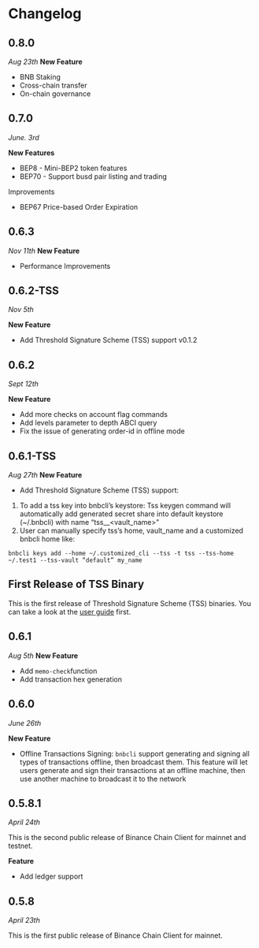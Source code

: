 # Changelog

## 0.8.0
*Aug 23th*
 **New Feature**
* BNB Staking
* Cross-chain transfer
* On-chain governance

## 0.7.0
*June. 3rd*

**New Features**

* BEP8 - Mini-BEP2 token features
* BEP70 - Support busd pair listing and trading

Improvements
* BEP67 Price-based Order Expiration

## 0.6.3
*Nov 11th*
 **New Feature**
* Performance Improvements

## 0.6.2-TSS
*Nov 5th*

**New Feature**
* Add Threshold Signature Scheme (TSS) support v0.1.2


## 0.6.2
*Sept 12th*

**New Feature**
* Add more checks on account flag commands
* Add levels parameter to depth ABCI query
* Fix the issue of generating order-id in offline mode

## 0.6.1-TSS
*Aug 27th*
 **New Feature**
* Add Threshold Signature Scheme (TSS) support:
1. To add a tss key into bnbcli’s keystore:
Tss keygen command will automatically add generated secret share into default keystore (~/.bnbcli) with name “tss_<moniker>_<vault_name>”
2. User can manually specify tss’s home, vault_name and a customized bnbcli home like:
```
bnbcli keys add --home ~/.customized_cli --tss -t tss --tss-home ~/.test1 --tss-vault “default” my_name
```

## First Release of TSS Binary

This is the first release of Threshold Signature Scheme (TSS) binaries. You can take a look at the [user guide](./testnet/0.6.1-TSS/TSSUserGuide.md) first.


## 0.6.1
*Aug 5th*
 **New Feature**
* Add `memo-check`function
* Add transaction hex generation

## 0.6.0

*June 26th*

**New Feature**
* Offline Transactions Signing: `bnbcli` support generating and signing all types of transactions offline, then broadcast them. This feature will let users generate and sign their transactions at an offline machine, then use another machine to broadcast it to the network

## 0.5.8.1

*April 24th*

This is the second public release of Binance Chain Client for mainnet and testnet.


**Feature**
* Add ledger support

## 0.5.8

*April 23th*

This is the first public release of Binance Chain Client for mainnet.
